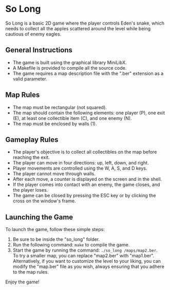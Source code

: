 # So Long

So Long is a basic 2D game where the player controls Eden's snake, which needs to collect all the apples scattered around the level while being cautious of enemy eagles.

## General Instructions

- The game is built using the graphical library MiniLibX.
- A Makefile is provided to compile all the source code.
- The game requires a map description file with the ".ber" extension as a valid parameter.

## Map Rules

- The map must be rectangular (not squared).
- The map should contain the following elements: one player (P), one exit (E), at least one collectible item (C), and one enemy (N).
- The map must be enclosed by walls (1).

## Gameplay Rules

- The player's objective is to collect all collectibles on the map before reaching the exit.
- The player can move in four directions: up, left, down, and right.
- Player movements are controlled using the W, A, S, and D keys.
- The player cannot move through walls.
- After each move, a counter is displayed on the screen and in the shell.
- If the player comes into contact with an enemy, the game closes, and the player loses.
- The game can be closed by pressing the ESC key or by clicking the cross on the window's frame.

## Launching the Game

To launch the game, follow these simple steps:

1. Be sure to be inside the "so_long" folder.
2. Run the following command: `make` to compile the game.
3. Start the game by running the command: `./so_long /maps/map2.ber`. <br>
To try a smaller map, you can replace "map2.ber" with "map1.ber". Alternatively, if you want to customize the level to your liking, you can modify the "map.ber" file as you wish, always ensuring that you adhere to the map rules.

Enjoy the game!
